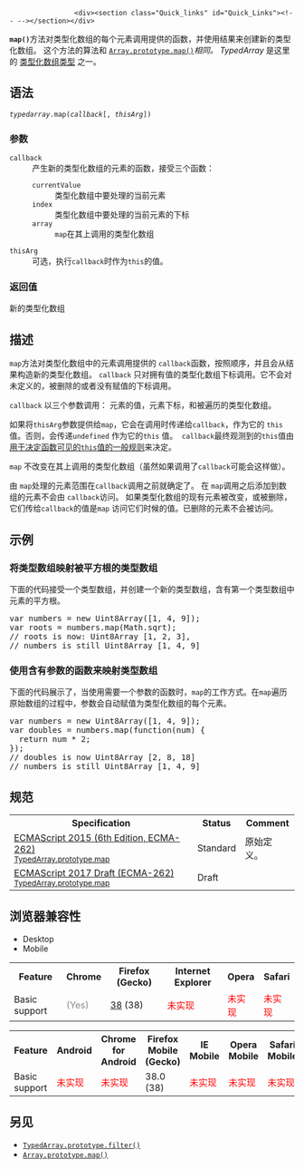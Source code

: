 
                
                  
                    <div><section class="Quick_links" id="Quick_Links"><!-- --></section></div>

<p><code><strong>map()</strong></code>&#x65B9;&#x6CD5;&#x5BF9;&#x7C7B;&#x578B;&#x5316;&#x6570;&#x7EC4;&#x7684;&#x6BCF;&#x4E2A;&#x5143;&#x7D20;&#x8C03;&#x7528;&#x63D0;&#x4F9B;&#x7684;&#x51FD;&#x6570;&#xFF0C;&#x5E76;&#x4F7F;&#x7528;&#x7ED3;&#x679C;&#x6765;&#x521B;&#x5EFA;&#x65B0;&#x7684;&#x7C7B;&#x578B;&#x5316;&#x6570;&#x7EC4;&#x3002; &#x8FD9;&#x4E2A;&#x65B9;&#x6CD5;&#x7684;&#x7B97;&#x6CD5;&#x548C; <a title="map() &#x65B9;&#x6CD5;&#x8FD4;&#x56DE;&#x4E00;&#x4E2A;&#x7531;&#x539F;&#x6570;&#x7EC4;&#x4E2D;&#x7684;&#x6BCF;&#x4E2A;&#x5143;&#x7D20;&#x8C03;&#x7528;&#x4E00;&#x4E2A;&#x6307;&#x5B9A;&#x65B9;&#x6CD5;&#x540E;&#x7684;&#x8FD4;&#x56DE;&#x503C;&#x7EC4;&#x6210;&#x7684;&#x65B0;&#x6570;&#x7EC4;&#x3002;" href="/zh-CN/docs/Web/JavaScript/Reference/Global_Objects/Array/map"><code>Array.prototype.map()</code></a><em>&#x76F8;&#x540C;&#x3002;</em> <em>TypedArray</em> &#x662F;&#x8FD9;&#x91CC;&#x7684; <a href="https://developer.mozilla.org/en-US/docs/Web/JavaScript/Reference/Global_Objects/TypedArray#TypedArray_objects">&#x7C7B;&#x578B;&#x5316;&#x6570;&#x7EC4;&#x7C7B;&#x578B;</a> &#x4E4B;&#x4E00;&#x3002;</p>

<h2 id="&#x8BED;&#x6CD5;">&#x8BED;&#x6CD5;</h2>

<pre class="syntaxbox"><code><var>typedarray</var>.map(<var>callback</var>[, <var>thisArg</var>])</code></pre>

<h3 id="&#x53C2;&#x6570;">&#x53C2;&#x6570;</h3>

<dl>
 <dt><code>callback</code></dt>
 <dd>&#x4EA7;&#x751F;&#x65B0;&#x7684;&#x7C7B;&#x578B;&#x5316;&#x6570;&#x7EC4;&#x7684;&#x5143;&#x7D20;&#x7684;&#x51FD;&#x6570;&#xFF0C;&#x63A5;&#x53D7;&#x4E09;&#x4E2A;&#x51FD;&#x6570;&#xFF1A;
 <dl>
  <dt><code>currentValue</code></dt>
  <dd>&#x7C7B;&#x578B;&#x5316;&#x6570;&#x7EC4;&#x4E2D;&#x8981;&#x5904;&#x7406;&#x7684;&#x5F53;&#x524D;&#x5143;&#x7D20;</dd>
  <dt><code>index</code></dt>
  <dd>&#x7C7B;&#x578B;&#x5316;&#x6570;&#x7EC4;&#x4E2D;&#x8981;&#x5904;&#x7406;&#x7684;&#x5F53;&#x524D;&#x5143;&#x7D20;&#x7684;&#x4E0B;&#x6807;</dd>
  <dt><code>array</code></dt>
  <dd><code>map</code>&#x5728;&#x5176;&#x4E0A;&#x8C03;&#x7528;&#x7684;&#x7C7B;&#x578B;&#x5316;&#x6570;&#x7EC4;</dd>
 </dl>
 </dd>
 <dt><code>thisArg</code></dt>
 <dd>&#x53EF;&#x9009;&#xFF0C;&#x6267;&#x884C;<code>callback</code>&#x65F6;&#x4F5C;&#x4E3A;<code>this</code>&#x7684;&#x503C;&#x3002;</dd>
</dl>

<h3 id="&#x8FD4;&#x56DE;&#x503C;">&#x8FD4;&#x56DE;&#x503C;</h3>

<p>&#x65B0;&#x7684;&#x7C7B;&#x578B;&#x5316;&#x6570;&#x7EC4;</p>

<h2 id="&#x63CF;&#x8FF0;">&#x63CF;&#x8FF0;</h2>

<p><code>map</code>&#x65B9;&#x6CD5;&#x5BF9;&#x7C7B;&#x578B;&#x5316;&#x6570;&#x7EC4;&#x4E2D;&#x7684;&#x5143;&#x7D20;&#x8C03;&#x7528;&#x63D0;&#x4F9B;&#x7684; <code>callback</code>&#x51FD;&#x6570;&#xFF0C;&#x6309;&#x7167;&#x987A;&#x5E8F;&#xFF0C;&#x5E76;&#x4E14;&#x4F1A;&#x4ECE;&#x7ED3;&#x679C;&#x6784;&#x9020;&#x65B0;&#x7684;&#x7C7B;&#x578B;&#x5316;&#x6570;&#x7EC4;&#x3002; <code>callback</code> &#x53EA;&#x5BF9;&#x62E5;&#x6709;&#x503C;&#x7684;&#x7C7B;&#x578B;&#x5316;&#x6570;&#x7EC4;&#x4E0B;&#x6807;&#x8C03;&#x7528;&#x3002;&#x5B83;&#x4E0D;&#x4F1A;&#x5BF9;&#x672A;&#x5B9A;&#x4E49;&#x7684;&#xFF0C;&#x88AB;&#x5220;&#x9664;&#x7684;&#x6216;&#x8005;&#x6CA1;&#x6709;&#x8D4B;&#x503C;&#x7684;&#x4E0B;&#x6807;&#x8C03;&#x7528;&#x3002;</p>

<p><code>callback</code> &#x4EE5;&#x4E09;&#x4E2A;&#x53C2;&#x6570;&#x8C03;&#x7528;&#xFF1A; &#x5143;&#x7D20;&#x7684;&#x503C;&#xFF0C;&#x5143;&#x7D20;&#x4E0B;&#x6807;&#xFF0C;&#x548C;&#x88AB;&#x904D;&#x5386;&#x7684;&#x7C7B;&#x578B;&#x5316;&#x6570;&#x7EC4;&#x3002;</p>

<p>&#x5982;&#x679C;&#x5C06;<code>thisArg</code>&#x53C2;&#x6570;&#x63D0;&#x4F9B;&#x7ED9;<code>map</code>&#xFF0C;&#x5B83;&#x4F1A;&#x5728;&#x8C03;&#x7528;&#x65F6;&#x4F20;&#x9012;&#x7ED9;<code>callback</code>&#xFF0C;&#x4F5C;&#x4E3A;&#x5B83;&#x7684; <code>this</code>&#x503C;&#x3002;&#x5426;&#x5219;&#xFF0C;&#x4F1A;&#x4F20;&#x9012;<code>undefined</code> &#x4F5C;&#x4E3A;&#x5B83;&#x7684;<code>this</code> &#x503C;&#x3002;&#xA0; <code>callback</code>&#x6700;&#x7EC8;&#x89C2;&#x6D4B;&#x5230;&#x7684;<code>this</code>&#x503C;&#x7531; <a href="https://developer.mozilla.org/en-US/docs/Web/JavaScript/Reference/Operators/this">&#x7528;&#x4E8E;&#x51B3;&#x5B9A;&#x51FD;&#x6570;&#x53EF;&#x89C1;&#x7684;<code>this</code>&#x503C;&#x7684;&#x4E00;&#x822C;&#x89C4;&#x5219;</a>&#x6765;&#x51B3;&#x5B9A;&#x3002;</p>

<p><code>map</code> &#x4E0D;&#x6539;&#x53D8;&#x5728;&#x5176;&#x4E0A;&#x8C03;&#x7528;&#x7684;&#x7C7B;&#x578B;&#x5316;&#x6570;&#x7EC4;&#xFF08;&#x867D;&#x7136;&#x5982;&#x679C;&#x8C03;&#x7528;&#x4E86;<code>callback</code>&#x53EF;&#x80FD;&#x4F1A;&#x8FD9;&#x6837;&#x505A;&#xFF09;&#x3002;</p>

<p>&#x7531; <code>map</code>&#x5904;&#x7406;&#x7684;&#x5143;&#x7D20;&#x8303;&#x56F4;&#x5728;<code>callback</code>&#x8C03;&#x7528;&#x4E4B;&#x524D;&#x5C31;&#x786E;&#x5B9A;&#x4E86;&#x3002; &#x5728; <code>map</code>&#x8C03;&#x7528;&#x4E4B;&#x540E;&#x6DFB;&#x52A0;&#x5230;&#x6570;&#x7EC4;&#x7684;&#x5143;&#x7D20;&#x4E0D;&#x4F1A;&#x7531; <code>callback</code>&#x8BBF;&#x95EE;&#x3002; &#x5982;&#x679C;&#x7C7B;&#x578B;&#x5316;&#x6570;&#x7EC4;&#x7684;&#x73B0;&#x6709;&#x5143;&#x7D20;&#x88AB;&#x6539;&#x53D8;&#xFF0C;&#x6216;&#x88AB;&#x5220;&#x9664;&#xFF0C;&#x5B83;&#x4EEC;&#x4F20;&#x7ED9;<code>callback</code>&#x7684;&#x503C;&#x662F;<code>map</code> &#x8BBF;&#x95EE;&#x5B83;&#x4EEC;&#x65F6;&#x5019;&#x7684;&#x503C;&#x3002;&#x5DF2;&#x5220;&#x9664;&#x7684;&#x5143;&#x7D20;&#x4E0D;&#x4F1A;&#x88AB;&#x8BBF;&#x95EE;&#x3002;</p>

<h2 id="&#x793A;&#x4F8B;">&#x793A;&#x4F8B;</h2>

<h3 id="&#x5C06;&#x7C7B;&#x578B;&#x6570;&#x7EC4;&#x6620;&#x5C04;&#x88AB;&#x5E73;&#x65B9;&#x6839;&#x7684;&#x7C7B;&#x578B;&#x6570;&#x7EC4;">&#x5C06;&#x7C7B;&#x578B;&#x6570;&#x7EC4;&#x6620;&#x5C04;&#x88AB;&#x5E73;&#x65B9;&#x6839;&#x7684;&#x7C7B;&#x578B;&#x6570;&#x7EC4;</h3>

<p>&#x4E0B;&#x9762;&#x7684;&#x4EE3;&#x7801;&#x63A5;&#x53D7;&#x4E00;&#x4E2A;&#x7C7B;&#x578B;&#x6570;&#x7EC4;&#xFF0C;&#x5E76;&#x521B;&#x5EFA;&#x4E00;&#x4E2A;&#x65B0;&#x7684;&#x7C7B;&#x578B;&#x6570;&#x7EC4;&#xFF0C;&#x542B;&#x6709;&#x7B2C;&#x4E00;&#x4E2A;&#x7C7B;&#x578B;&#x6570;&#x7EC4;&#x4E2D;&#x5143;&#x7D20;&#x7684;&#x5E73;&#x65B9;&#x6839;&#x3002;</p>

<pre class="brush: js">var numbers = new Uint8Array([1, 4, 9]);
var roots = numbers.map(Math.sqrt);
// roots is now: Uint8Array [1, 2, 3], 
// numbers is still Uint8Array [1, 4, 9]
</pre>

<h3 id="&#x4F7F;&#x7528;&#x542B;&#x6709;&#x53C2;&#x6570;&#x7684;&#x51FD;&#x6570;&#x6765;&#x6620;&#x5C04;&#x7C7B;&#x578B;&#x6570;&#x7EC4;">&#x4F7F;&#x7528;&#x542B;&#x6709;&#x53C2;&#x6570;&#x7684;&#x51FD;&#x6570;&#x6765;&#x6620;&#x5C04;&#x7C7B;&#x578B;&#x6570;&#x7EC4;</h3>

<p>&#x4E0B;&#x9762;&#x7684;&#x4EE3;&#x7801;&#x5C55;&#x793A;&#x4E86;&#xFF0C;&#x5F53;&#x4F7F;&#x7528;&#x9700;&#x8981;&#x4E00;&#x4E2A;&#x53C2;&#x6570;&#x7684;&#x51FD;&#x6570;&#x65F6;&#xFF0C;<code>map</code>&#x7684;&#x5DE5;&#x4F5C;&#x65B9;&#x5F0F;&#x3002;&#x5728;<code>map</code>&#x904D;&#x5386;&#x539F;&#x59CB;&#x6570;&#x7EC4;&#x7684;&#x8FC7;&#x7A0B;&#x4E2D;&#xFF0C;&#x53C2;&#x6570;&#x4F1A;&#x81EA;&#x52A8;&#x8D4B;&#x503C;&#x4E3A;&#x7C7B;&#x578B;&#x5316;&#x6570;&#x7EC4;&#x7684;&#x6BCF;&#x4E2A;&#x5143;&#x7D20;&#x3002;</p>

<pre class="brush: js">var numbers = new Uint8Array([1, 4, 9]);
var doubles = numbers.map(function(num) {
  return num * 2;
});
// doubles is now Uint8Array [2, 8, 18]
// numbers is still Uint8Array [1, 4, 9]
</pre>

<h2 id="&#x89C4;&#x8303;">&#x89C4;&#x8303;</h2>

<table class="standard-table">
 <tbody>
  <tr>
   <th scope="col">Specification</th>
   <th scope="col">Status</th>
   <th scope="col">Comment</th>
  </tr>
  <tr>
   <td><a lang="en" hreflang="en" href="http://www.ecma-international.org/ecma-262/6.0/#sec-%typedarray%.prototype.map" class="external">ECMAScript 2015 (6th Edition, ECMA-262)<br><small lang="zh-CN">TypedArray.prototype.map</small></a></td>
   <td><span class="spec-Standard">Standard</span></td>
   <td>&#x539F;&#x59CB;&#x5B9A;&#x4E49;&#x3002;</td>
  </tr>
  <tr>
   <td><a lang="en" hreflang="en" href="https://tc39.github.io/ecma262/#sec-%typedarray%.prototype.map" class="external">ECMAScript 2017 Draft (ECMA-262)<br><small lang="zh-CN">TypedArray.prototype.map</small></a></td>
   <td><span class="spec-Draft">Draft</span></td>
   <td>&#xA0;</td>
  </tr>
 </tbody>
</table>

<h2 id="&#x6D4F;&#x89C8;&#x5668;&#x517C;&#x5BB9;&#x6027;">&#x6D4F;&#x89C8;&#x5668;&#x517C;&#x5BB9;&#x6027;</h2>

<div><div class="htab">
    <a name="AutoCompatibilityTable" id="AutoCompatibilityTable"></a>
    <ul>
        <li class="selected"><a>Desktop</a></li>
        <li><a>Mobile</a></li>
    </ul>
</div></div>

<div id="compat-desktop">
<table class="compat-table">
 <tbody>
  <tr>
   <th>Feature</th>
   <th>Chrome</th>
   <th>Firefox (Gecko)</th>
   <th>Internet Explorer</th>
   <th>Opera</th>
   <th>Safari</th>
  </tr>
  <tr>
   <td>Basic support</td>
   <td><span title="Please update this with the earliest version of support." style="color: #888;">(Yes)</span></td>
   <td><a title="Released on 2015-05-19." href="/en-US/Firefox/Releases/38">38</a> (38)</td>
   <td><span style="color: #f00;">&#x672A;&#x5B9E;&#x73B0;</span></td>
   <td><span style="color: #f00;">&#x672A;&#x5B9E;&#x73B0;</span></td>
   <td><span style="color: #f00;">&#x672A;&#x5B9E;&#x73B0;</span></td>
  </tr>
 </tbody>
</table>
</div>

<div id="compat-mobile">
<table class="compat-table">
 <tbody>
  <tr>
   <th>Feature</th>
   <th>Android</th>
   <th>Chrome for Android</th>
   <th>Firefox Mobile (Gecko)</th>
   <th>IE Mobile</th>
   <th>Opera Mobile</th>
   <th>Safari Mobile</th>
  </tr>
  <tr>
   <td>Basic support</td>
   <td><span style="color: #f00;">&#x672A;&#x5B9E;&#x73B0;</span></td>
   <td><span style="color: #f00;">&#x672A;&#x5B9E;&#x73B0;</span></td>
   <td>38.0 (38)</td>
   <td><span style="color: #f00;">&#x672A;&#x5B9E;&#x73B0;</span></td>
   <td><span style="color: #f00;">&#x672A;&#x5B9E;&#x73B0;</span></td>
   <td><span style="color: #f00;">&#x672A;&#x5B9E;&#x73B0;</span></td>
  </tr>
 </tbody>
</table>
</div>

<h2 id="&#x53E6;&#x89C1;">&#x53E6;&#x89C1;</h2>

<ul>
 <li><a title="&#x6B64;&#x9875;&#x9762;&#x4ECD;&#x672A;&#x88AB;&#x672C;&#x5730;&#x5316;, &#x671F;&#x5F85;&#x60A8;&#x7684;&#x7FFB;&#x8BD1;!" href="/zh-CN/docs/Web/JavaScript/Reference/Global_Objects/TypedArray/filter" class="new"><code>TypedArray.prototype.filter()</code></a></li>
 <li><a title="map() &#x65B9;&#x6CD5;&#x8FD4;&#x56DE;&#x4E00;&#x4E2A;&#x7531;&#x539F;&#x6570;&#x7EC4;&#x4E2D;&#x7684;&#x6BCF;&#x4E2A;&#x5143;&#x7D20;&#x8C03;&#x7528;&#x4E00;&#x4E2A;&#x6307;&#x5B9A;&#x65B9;&#x6CD5;&#x540E;&#x7684;&#x8FD4;&#x56DE;&#x503C;&#x7EC4;&#x6210;&#x7684;&#x65B0;&#x6570;&#x7EC4;&#x3002;" href="/zh-CN/docs/Web/JavaScript/Reference/Global_Objects/Array/map"><code>Array.prototype.map()</code></a></li>
</ul>
                  
                
              
